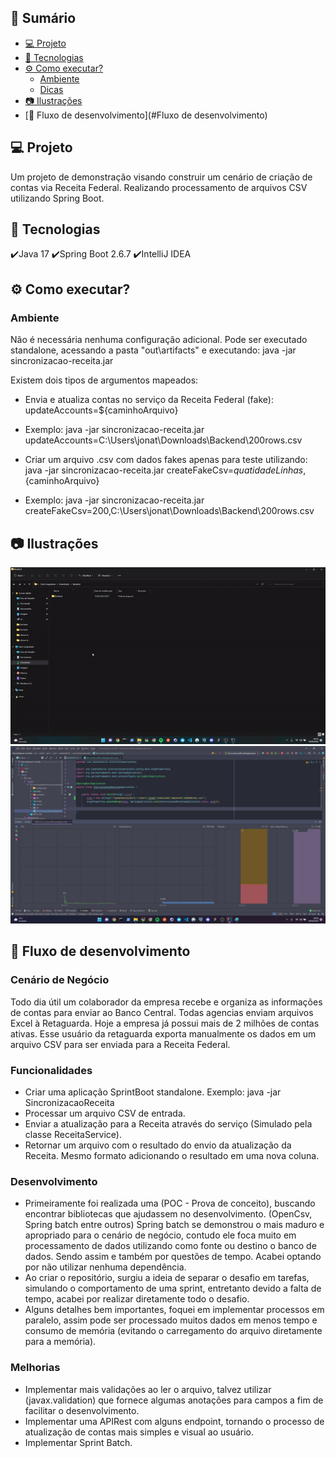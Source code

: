 ## 📙 Sumário
- [💻 Projeto](#projeto)
- [🚀 Tecnologias](#tecnologias)
- [⚙ Como executar?](#configuração)
    - [Ambiente](#ambiente)
    - [Dicas](#dicas)
- [📷 Ilustrações](#ilustrações)
- [👷 Fluxo de desenvolvimento](#Fluxo de desenvolvimento)

## 💻 Projeto
Um projeto de demonstração visando construir um cenário de criação de contas via Receita Federal. Realizando processamento de arquivos CSV utilizando Spring Boot.

## 🚀 Tecnologias
✔️Java 17
✔️Spring Boot 2.6.7
✔️IntelliJ IDEA

## ⚙ Como executar?

### Ambiente
Não é necessária nenhuma configuração adicional.
Pode ser executado standalone, acessando a pasta "out\artifacts" e executando: java -jar sincronizacao-receita.jar <args>

Existem dois tipos de argumentos mapeados:
- Envia e atualiza contas no serviço da Receita Federal (fake): updateAccounts=${caminhoArquivo}
- Exemplo: java -jar sincronizacao-receita.jar updateAccounts=C:\Users\jonat\Downloads\Backend\200rows.csv


- Criar um arquivo .csv com dados fakes apenas para teste utilizando: java -jar sincronizacao-receita.jar createFakeCsv=${quatidadeLinhas},${caminhoArquivo}
- Exemplo: java -jar sincronizacao-receita.jar createFakeCsv=200,C:\Users\jonat\Downloads\Backend\200rows.csv

## 📷 Ilustrações
![ilustration](src/main/resources/info/ilustration.gif)
![memory](src/main/resources/info/memory100000rows.jpg)

## 👷 Fluxo de desenvolvimento

### Cenário de Negócio
Todo dia útil um colaborador da empresa recebe e organiza as informações de contas para enviar ao Banco Central.
Todas agencias enviam arquivos Excel à Retaguarda. Hoje a empresa já possui mais de 2 milhões de contas ativas.
Esse usuário da retaguarda exporta manualmente os dados em um arquivo CSV para ser enviada para a Receita Federal.

### Funcionalidades
- Criar uma aplicação SprintBoot standalone. Exemplo: java -jar SincronizacaoReceita <input-file>
- Processar um arquivo CSV de entrada.
- Enviar a atualização para a Receita através do serviço (Simulado pela classe ReceitaService).
- Retornar um arquivo com o resultado do envio da atualização da Receita. Mesmo formato adicionando o resultado em uma
   nova coluna.

### Desenvolvimento
- Primeiramente foi realizada uma (POC - Prova de conceito), buscando  encontrar bibliotecas que ajudassem no desenvolvimento.
(OpenCsv, Spring batch entre outros) Spring batch se demonstrou o mais maduro e apropriado para o cenário de negócio, 
contudo ele foca muito em processamento de dados utilizando como fonte ou destino o banco de dados. Sendo assim e também por questões de tempo. 
Acabei optando por não utilizar nenhuma dependência.
- Ao criar o repositório, surgiu a ideia de separar o desafio em tarefas, simulando o comportamento de uma sprint, 
entretanto devido a falta de tempo, acabei por realizar diretamente todo o desafio.
- Alguns detalhes bem importantes, foquei em implementar processos em paralelo, assim pode ser processado muitos dados em menos tempo e
consumo de memória (evitando o carregamento do arquivo diretamente para a memória).


### Melhorias
- Implementar mais validações ao ler o arquivo, talvez utilizar (javax.validation) que fornece algumas anotações para campos a fim de facilitar o desenvolvimento.
- Implementar uma APIRest com alguns endpoint, tornando o processo de atualização de contas mais simples e visual ao usuário.
- Implementar Sprint Batch.